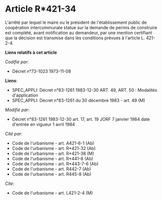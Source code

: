 # Article R*421-34

L'arrêté par lequel le maire ou le président de l'établissement public de coopération intercommunale statue sur la demande de
permis de construire est complété, avant notification au demandeur, par une mention certifiant que la décision est transmise
dans les conditions prévues à l'article L. 421-2-4.

**Liens relatifs à cet article**

_Codifié par_:

  - Décret n°73-1023 1973-11-08

**Liens**:

  - SPEC_APPLI: Décret n°83-1261 1983-12-30 ART. 49, ART. 50 : Modalités d'application
  - SPEC_APPLI: Décret n°83-1261 du 30 décembre 1983 - art. 49 (M)

_Modifié par_:

  - Décret n°83-1261 1983-12-30 art. 17, art. 19 JORF 7 janvier 1984 date d'entrée en vigueur 1 avril 1984

_Cité par_:

  - Code de l'urbanisme - art. A421-6-1 (Ab)
  - Code de l'urbanisme - art. R*421-32 (Ab)
  - Code de l'urbanisme - art. R*421-38 (M)
  - Code de l'urbanisme - art. R*441-8 (Ab)
  - Code de l'urbanisme - art. R*443-7-6 (Ab)
  - Code de l'urbanisme - art. R442-7 (Ab)
  - Code de l'urbanisme - art. R445-8 (Ab)

_Cite_:

  - Code de l'urbanisme - art. L421-2-4 (M)
